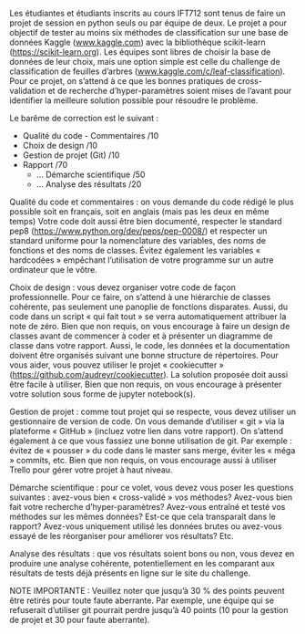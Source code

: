 Les étudiantes et étudiants inscrits au cours IFT712 sont tenus de faire un projet de session en python seuls ou par équipe de deux. Le projet a pour objectif de tester au moins six méthodes de classification sur une base de données Kaggle (www.kaggle.com) avec la bibliothèque scikit-learn (https://scikit-learn.org). Les équipes sont libres de choisir la base de données de leur choix, mais une option simple est celle du challenge de classification de feuilles d’arbres (www.kaggle.com/c/leaf-classification). Pour ce projet, on s’attend à ce que les bonnes pratiques de cross-validation et de recherche d’hyper-paramètres soient mises de l’avant pour identifier la meilleure solution possible pour résoudre le problème. 

Le barême de correction est le suivant : 

- Qualité du code - Commentaires	 /10
- Choix de design	 /10
- Gestion de projet (Git)	 /10
- Rapport	 /70
    - ... Démarche scientifique /50
    - ... Analyse des résultats /20

Qualité du code et commentaires : on vous demande du code rédigé le plus possible soit en français, soit en anglais (mais pas les deux en même temps) Votre code doit aussi être bien documenté, respecter le standard pep8 (https://www.python.org/dev/peps/pep-0008/) et respecter un standard uniforme pour la nomenclature des variables, des noms de fonctions et des noms de classes. Évitez également les variables « hardcodées » empêchant l’utilisation de votre programme sur un autre ordinateur que le vôtre.

Choix de design : vous devez organiser votre code de façon professionnelle. Pour ce faire, on s’attend à une hiérarchie de classes cohérente, pas seulement une panoplie de fonctions disparates. Aussi, du code dans un script « qui fait tout » se verra automatiquement attribuer la note de zéro. Bien que non requis, on vous encourage à faire un design de classes avant de commencer à coder et à présenter un diagramme de classe dans votre rapport. Aussi, le code, les données et la documentation doivent être organisés suivant une bonne structure de répertoires. Pour vous aider, vous pouvez utiliser le projet « cookiecutter » (https://github.com/audreyr/cookiecutter). La solution proposée doit aussi être facile à utiliser. Bien que non requis, on vous encourage à présenter votre solution sous forme de jupyter notebook(s). 

Gestion de projet : comme tout projet qui se respecte, vous devez utiliser un gestionnaire de version de code. On vous demande d’utiliser « git » via la plateforme « GitHub » (incluez votre lien dans votre rapport). On s’attend également à ce que vous fassiez une bonne utilisation de git. Par exemple : évitez de « pousser » du code dans le master sans merge, éviter les « méga » commits, etc. Bien que non requis, on vous encourage aussi à utiliser Trello pour gérer votre projet à haut niveau.

Démarche scientifique : pour ce volet, vous devez vous poser les questions suivantes : avez-vous bien « cross-validé » vos méthodes? Avez-vous bien fait votre recherche d’hyper-paramètres? Avez-vous entraîné et testé vos méthodes sur les mêmes données? Est-ce que cela transparaît dans le rapport? Avez-vous uniquement utilisé les données brutes ou avez-vous essayé de les réorganiser pour améliorer vos résultats? Etc.

Analyse des résultats : que vos résultats soient bons ou non, vous devez en produire une analyse cohérente, potentiellement en les comparant aux résultats de tests déjà présents en ligne sur le site du challenge.

NOTE IMPORTANTE : Veuillez noter que jusqu’à 30 % des points peuvent être retirés pour toute faute aberrante. Par exemple, une équipe qui se refuserait d’utiliser git pourrait perdre jusqu’à 40 points (10 pour la gestion de projet et 30 pour faute aberrante).